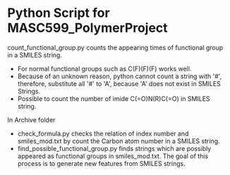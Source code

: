 # Python Script for MASC599_PolymerProject


count_functional_group.py counts the appearing times of functional group in a SMILES string.
- For normal functional groups such as C(F)(F)(F) works well.
- Because of an unknown reason, python cannot count a string with '#', therefore, substitute all '#' to 'A', because 'A' does not exist in SMILES Strings.
- Possible to count the number of imide C(=O)N(R)C(=O) in SMILES string.


In Archive folder
- check_formula.py checks the relation of index number and smiles_mod.txt by count the Carbon atom number in a SMILES string.
- find_possible_functional_group.py finds strings which are possibly appeared as functional groups in smiles_mod.txt. The goal of this process is to generate new features from SMILES strings.
